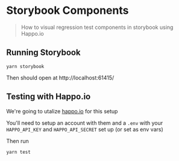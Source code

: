 # Storybook Components

> How to visual regression test components in storybook using Happo.io

## Running Storybook

```
yarn storybook
```

Then should open at http://localhost:61415/

## Testing with Happo.io

We're going to utalize [happo.io](https://docs.happo.io/docs/storybook) for this setup

You'll need to setup an account with them and a `.env` with your `HAPPO_API_KEY` and `HAPPO_API_SECRET` set up (or set as env vars)

Then run

```
yarn test
```
